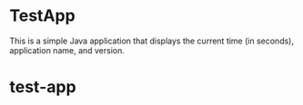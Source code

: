 # TestApp

This is a simple Java application that displays the current time (in seconds), application name, and version.

# test-app
